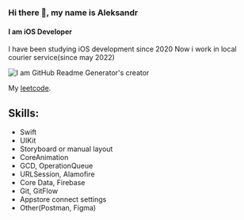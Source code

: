 ### Hi there 👋, my name is Aleksandr
#### I am iOS Developer
I have been studying iOS development since 2020
Now i work in local courier service(since may 2022)

![I am GitHub Readme Generator's creator](https://www.codewars.com/users/Focus61/badges/small)

My [leetcode](https://leetcode.com/focus61/).

## Skills:
- Swift 
- UIKit
- Storyboard or manual layout 
- CoreAnimation
- GCD, OperationQueue
- URLSession, Alamofire
- Core Data, Firebase
- Git, GitFlow
- Appstore connect settings
- Other(Postman, Figma)
